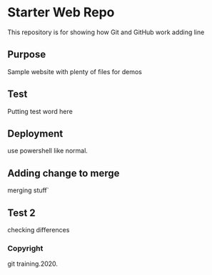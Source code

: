 # Starter Web Repo

This repository is for showing how Git and GitHub work
adding line
## Purpose

Sample website with plenty of files for demos

## Test

Putting test word here

## Deployment

use powershell like normal.

## Adding change to merge
merging stuff`
## Test 2 
checking differences


### Copyright
git training.2020.
